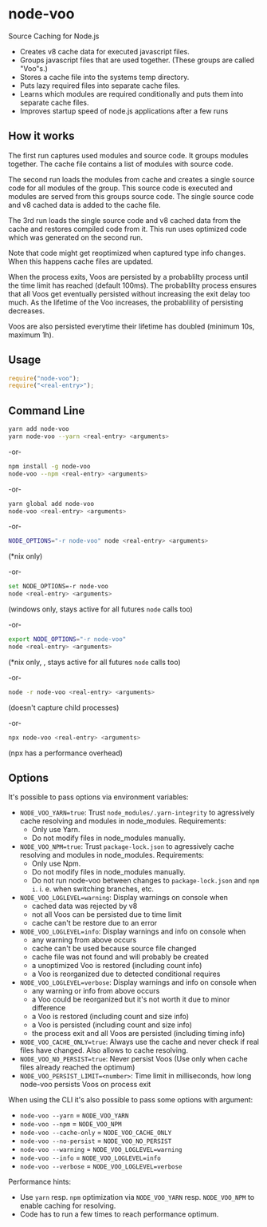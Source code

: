 # node-voo

Source Caching for Node.js

- Creates v8 cache data for executed javascript files.
- Groups javascript files that are used together. (These groups are called "Voo"s.)
- Stores a cache file into the systems temp directory.
- Puts lazy required files into separate cache files.
- Learns which modules are required conditionally and puts them into separate cache files.
- Improves startup speed of node.js applications after a few runs

## How it works

The first run captures used modules and source code. It groups modules together.
The cache file contains a list of modules with source code.

The second run loads the modules from cache and creates a single source code for all modules of the group.
This source code is executed and modules are served from this groups source code.
The single source code and v8 cached data is added to the cache file.

The 3rd run loads the single source code and v8 cached data from the cache and restores compiled code from it.
This run uses optimized code which was generated on the second run.

Note that code might get reoptimized when captured type info changes. When this happens cache files are updated.

When the process exits, Voos are persisted by a probablilty process until the time limit has reached (default 100ms).
The probablilty process ensures that all Voos get eventually persisted without increasing the exit delay too much.
As the lifetime of the Voo increases, the probablility of persisting decreases.

Voos are also persisted everytime their lifetime has doubled (minimum 10s, maximum 1h).

## Usage

```js
require("node-voo");
require("<real-entry>");
```

## Command Line

```sh
yarn add node-voo
yarn node-voo --yarn <real-entry> <arguments>
```

-or-

```sh
npm install -g node-voo
node-voo --npm <real-entry> <arguments>
```

-or-

```sh
yarn global add node-voo
node-voo <real-entry> <arguments>
```

-or-

```sh
NODE_OPTIONS="-r node-voo" node <real-entry> <arguments>
```

(\*nix only)

-or-

```sh
set NODE_OPTIONS=-r node-voo
node <real-entry> <arguments>
```

(windows only, stays active for all futures `node` calls too)

-or-

```sh
export NODE_OPTIONS="-r node-voo"
node <real-entry> <arguments>
```

(\*nix only, , stays active for all futures `node` calls too)

-or-

```sh
node -r node-voo <real-entry> <arguments>
```

(doesn't capture child processes)

-or-

```sh
npx node-voo <real-entry> <arguments>
```

(npx has a performance overhead)

## Options

It's possible to pass options via environment variables:

- `NODE_VOO_YARN=true`: Trust `node_modules/.yarn-integrity` to agressively cache resolving and modules in node_modules. Requirements:
  - Only use Yarn.
  - Do not modify files in node_modules manually.
- `NODE_VOO_NPM=true`: Trust `package-lock.json` to agressively cache resolving and modules in node_modules. Requirements:
  - Only use Npm.
  - Do not modify files in node_modules manually.
  - Do not run node-voo between changes to `package-lock.json` and `npm i`. i. e. when switching branches, etc.
- `NODE_VOO_LOGLEVEL=warning`: Display warnings on console when
  - cached data was rejected by v8
  - not all Voos can be persisted due to time limit
  - cache can't be restore due to an error
- `NODE_VOO_LOGLEVEL=info`: Display warnings and info on console when
  - any warning from above occurs
  - cache can't be used because source file changed
  - cache file was not found and will probably be created
  - a unoptimized Voo is restored (including count info)
  - a Voo is reorganized due to detected conditional requires
- `NODE_VOO_LOGLEVEL=verbose`: Display warnings and info on console when
  - any warning or info from above occurs
  - a Voo could be reorganized but it's not worth it due to minor difference
  - a Voo is restored (including count and size info)
  - a Voo is persisted (including count and size info)
  - the process exit and all Voos are persisted (including timing info)
- `NODE_VOO_CACHE_ONLY=true`: Always use the cache and never check if real files have changed. Also allows to cache resolving.
- `NODE_VOO_NO_PERSIST=true`: Never persist Voos (Use only when cache files already reached the optimum)
- `NODE_VOO_PERSIST_LIMIT=<number>`: Time limit in milliseconds, how long node-voo persists Voos on process exit

When using the CLI it's also possible to pass some options with argument:

- `node-voo --yarn` = `NODE_VOO_YARN`
- `node-voo --npm` = `NODE_VOO_NPM`
- `node-voo --cache-only` = `NODE_VOO_CACHE_ONLY`
- `node-voo --no-persist` = `NODE_VOO_NO_PERSIST`
- `node-voo --warning` = `NODE_VOO_LOGLEVEL=warning`
- `node-voo --info` = `NODE_VOO_LOGLEVEL=info`
- `node-voo --verbose` = `NODE_VOO_LOGLEVEL=verbose`

Performance hints:

- Use `yarn` resp. `npm` optimization via `NODE_VOO_YARN` resp. `NODE_VOO_NPM` to enable caching for resolving.
- Code has to run a few times to reach performance optimum.
